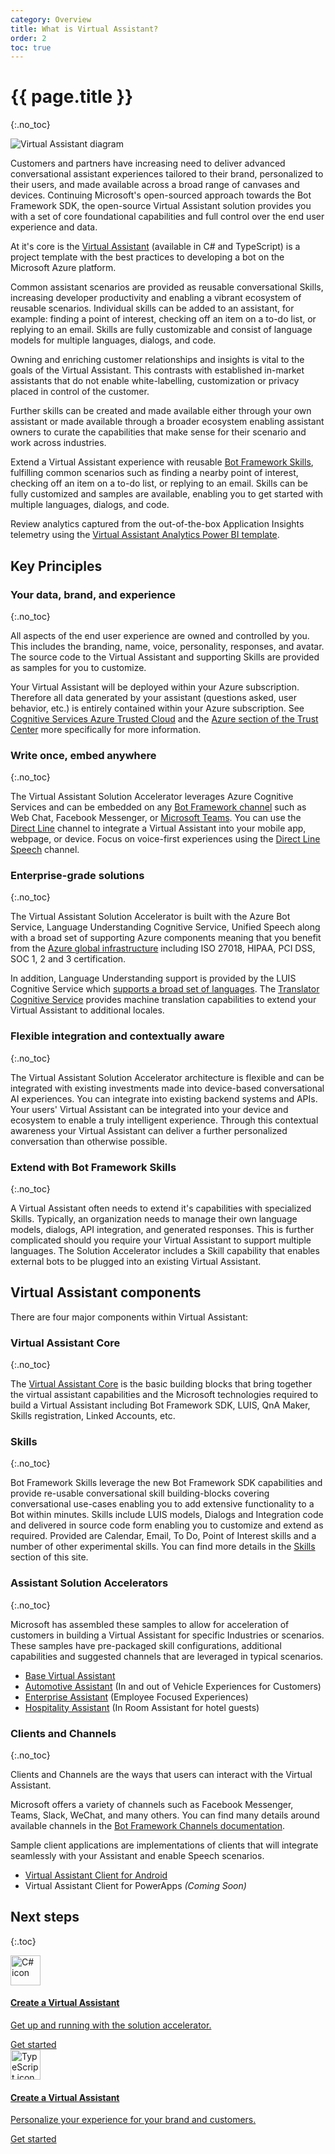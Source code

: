 ```yaml
---
category: Overview
title: What is Virtual Assistant?
order: 2
toc: true
---
```


# {{ page.title }}
{:.no_toc}

![Virtual Assistant diagram]({{site.baseurl}}/assets/images/virtualassistant-diagram.jpg)

Customers and partners have increasing need to deliver advanced conversational assistant experiences tailored to their brand, personalized to their users, and made available across a broad range of canvases and devices. Continuing Microsoft's open-sourced approach towards the Bot Framework SDK, the open-source Virtual Assistant solution provides you with a set of core foundational capabilities and full control over the end user experience and data.

At it's core is the [Virtual Assistant]({{site.baseurl}}//overview/virtual-assistant-template) (available in C# and TypeScript) is a project template with the best practices to developing a bot on the Microsoft Azure platform.

Common assistant scenarios are provided as reusable conversational Skills, increasing developer productivity and enabling a vibrant ecosystem of reusable scenarios. Individual skills can be added to an assistant, for example: finding a point of interest, checking off an item on a to-do list, or replying to an email. Skills are fully customizable and consist of language models for multiple languages, dialogs, and code.

Owning and enriching customer relationships and insights is vital to the goals of the Virtual Assistant. This contrasts with established in-market assistants that do not enable white-labelling, customization or privacy placed in control of the customer.

Further skills can be created and made available either through your own assistant or made available through a broader ecosystem enabling assistant owners to curate the capabilities that make sense for their scenario and work across industries.

Extend a Virtual Assistant experience with reusable [Bot Framework Skills]({{site.baseurl}}/overview/skills), fulfilling common scenarios such as finding a nearby point of interest, checking off an item on a to-do list, or replying to an email. Skills can be fully customized and samples are available, enabling you to get started with multiple languages, dialogs, and code.

Review analytics captured from the out-of-the-box Application Insights telemetry using the [Virtual Assistant Analytics Power BI template]({{site.baseurl}}/virtual-assistant/tutorials/create-assistant/csharp/1-intro/).


## Key Principles

### Your data, brand, and experience
{:.no_toc}

All aspects of the end user experience are owned and controlled by you. This includes the branding, name, voice, personality, responses, and avatar. The source code to the Virtual Assistant and supporting Skills are provided as samples for you to customize.

Your Virtual Assistant will be deployed within your Azure subscription. Therefore all data generated by your assistant (questions asked, user behavior, etc.) is entirely contained within your Azure subscription. See [Cognitive Services Azure Trusted Cloud](https://www.microsoft.com/en-us/trustcenter/cloudservices/cognitiveservices) and the [Azure section of the Trust Center](https://www.microsoft.com/en-us/TrustCenter/CloudServices/Azure) more specifically for more information.

### Write once, embed anywhere
{:.no_toc}

The Virtual Assistant Solution Accelerator leverages Azure Cognitive Services and can be embedded on any [Bot Framework channel](https://docs.microsoft.com/en-us/azure/bot-service/bot-service-manage-channels?view=azure-bot-service-4.0) such as Web Chat, Facebook Messenger, or [Microsoft Teams]({{site.baseurl}}/virtual-assistant/tutorials/enable-teams/1-intro/). You can use the [Direct Line](https://docs.microsoft.com/en-us/azure/bot-service/bot-service-channel-directline?view=azure-bot-service-4.0) channel to integrate a Virtual Assistant into your mobile app, webpage, or device. Focus on voice-first experiences using the [Direct Line Speech]({{site.baseurl}}/virtual-assistant/tutorials/enable-speech/1-intro/) channel.

### Enterprise-grade solutions
{:.no_toc}

The Virtual Assistant Solution Accelerator is built with the Azure Bot Service, Language Understanding Cognitive Service, Unified Speech along with a broad set of supporting Azure components meaning that you benefit from the [Azure global infrastructure](https://azure.microsoft.com/en-gb/global-infrastructure/) including ISO 27018, HIPAA, PCI DSS, SOC 1, 2 and 3 certification.

In addition, Language Understanding support is provided by the LUIS Cognitive Service which [supports a broad set of languages](https://docs.microsoft.com/en-us/azure/cognitive-services/luis/luis-supported-languages). The [Translator Cognitive Service](https://azure.microsoft.com/en-us/services/cognitive-services/translator-text-api/) provides  machine translation capabilities to extend your Virtual Assistant to additional locales.

### Flexible integration and contextually aware
{:.no_toc}

The Virtual Assistant Solution Accelerator architecture is flexible and can be integrated with existing investments made into device-based conversational AI experiences. You can integrate into existing backend systems and APIs. Your users' Virtual Assistant can be integrated into your device and ecosystem to enable a truly intelligent experience. Through this contextual awareness your Virtual Assistant can deliver a further personalized conversation than otherwise possible.

### Extend with Bot Framework Skills
{:.no_toc}

A Virtual Assistant often needs to extend it's capabilities with specialized Skills. Typically, an organization needs to manage their own language models, dialogs, API integration, and generated responses.
This is further complicated should you require your Virtual Assistant to support multiple languages. The Solution Accelerator includes a Skill capability that enables external bots to be plugged into an existing Virtual Assistant.


## Virtual Assistant components

There are four major components within Virtual Assistant: 

### Virtual Assistant Core
{:.no_toc}

The [Virtual Assistant Core]({{site.baseurl}}/overview/virtual-assistant-template) is the basic building blocks that bring together the virtual assistant capabilities and the Microsoft technologies required to build a Virtual Assistant including Bot Framework SDK, LUIS, QnA Maker, Skills registration, Linked Accounts, etc.

### Skills
{:.no_toc}

Bot Framework Skills leverage the new Bot Framework SDK capabilities and provide re-usable conversational skill building-blocks covering conversational use-cases enabling you to add extensive functionality to a Bot within minutes. Skills include LUIS models, Dialogs and Integration code and delivered in source code form enabling you to customize and extend as required. Provided are Calendar, Email, To Do, Point of Interest skills and a number of other experimental skills. You can find more details in the [Skills]() section of this site.

### Assistant Solution Accelerators
{:.no_toc}

Microsoft has assembled these samples to allow for acceleration of customers in building a Virtual Assistant for specific Industries or scenarios. These samples have pre-packaged skill configurations, additional capabilities and suggested channels that are leveraged in typical scenarios.
- [Base Virtual Assistant]({{site.baseurl}}/overview/virtual-assistant-template)
- [Automotive Assistant]() (In and out of Vehicle Experiences for Customers)
- [Enterprise Assistant]({{site.baseurl}}/solution-accelerators/assistants/enterprise-assistant/) (Employee Focused Experiences)
- [Hospitality Assistant]({{site.baseurl}}/solution-accelerators/assistants/hospitality-assistant/) (In Room Assistant for hotel guests)

### Clients and Channels
{:.no_toc}

Clients and Channels are the ways that users can interact with the Virtual Assistant. 

Microsoft offers a variety of channels such as Facebook Messenger, Teams, Slack, WeChat, and many others. You can find many details around available channels in the [Bot Framework Channels documentation](https://docs.microsoft.com/en-us/azure/bot-service/bot-service-channels-reference?view=azure-bot-service-4.0).  

Sample client applications are implementations of clients that will integrate seamlessly with your Assistant and enable Speech scenarios.
- [Virtual Assistant Client for Android]({site.baseurl}}/clients-and-channels/clients/virtual-assistant-client/)
- Virtual Assistant Client for PowerApps *(Coming Soon)*

## Next steps
{:.toc}

<div class="card-deck">
    <a href="{{site.baseurl}}/virtual-assistant/tutorials/csharp/create-assistant/1-intro" class="card">
        <div class="card-body">
            <img src="{{site.baseurl}}/assets/images/icons/csharp.png" alt="C# icon" width="48px">
            <h4 class="card-title no_toc">Create a Virtual Assistant</h4>
            <p class="card-text">Get up and running with the solution accelerator.</p>
        </div>
        <div class="card-footer">
            <div class="btn btn-primary">Get started</div>
        </div>
    </a>
    <a href="{{site.baseurl}}/virtual-assistant/tutorials/typescript/create-assistant/1-intro" class="card">
        <div class="card-body">
            <img src="{{site.baseurl}}/assets/images/icons/typescript.png" alt="TypeScript icon" width="48px">
            <h4 class="card-title no_toc">Create a Virtual Assistant</h4>
            <p class="card-text">Personalize your experience for your brand and customers.</p>
        </div>
        <div class="card-footer">
            <div class="btn btn-primary">Get started</div>
        </div>
    </a>
</div>
